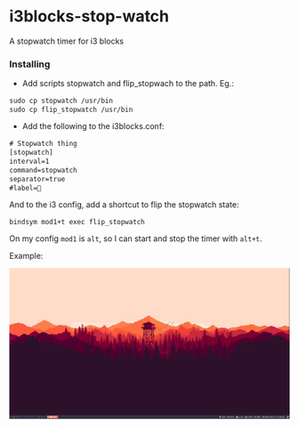 # i3blocks-stop-watch
A stopwatch timer for i3 blocks


### Installing

- Add scripts stopwatch and flip_stopwach to the path. Eg.:

```
sudo cp stopwatch /usr/bin
sudo cp flip_stopwatch /usr/bin
```

- Add the following to the i3blocks.conf:

```
# Stopwatch thing
[stopwatch]
interval=1
command=stopwatch
separator=true
#label=
```

And to the i3 config, add a shortcut to flip the stopwatch state:

```
bindsym mod1+t exec flip_stopwatch
```

On my config `mod1` is `alt`, so I can start and stop the timer with `alt+t`.

Example:

![Alt Text](img/example.gif)
